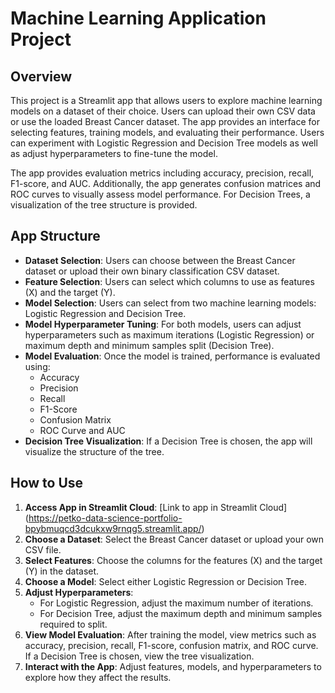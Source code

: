 # Machine Learning Application Project

## Overview
This project is a Streamlit app that allows users to explore machine learning models on a dataset of their choice. Users can upload their own CSV data or use the loaded Breast Cancer dataset. The app provides an interface for selecting features, training models, and evaluating their performance. Users can experiment with Logistic Regression and Decision Tree models as well as adjust hyperparameters to fine-tune the model.

The app provides evaluation metrics including accuracy, precision, recall, F1-score, and AUC. Additionally, the app generates confusion matrices and ROC curves to visually assess model performance. For Decision Trees, a visualization of the tree structure is provided.

## App Structure
- **Dataset Selection**: Users can choose between the Breast Cancer dataset or upload their own binary classification CSV dataset.
- **Feature Selection**: Users can select which columns to use as features (X) and the target (Y).
- **Model Selection**: Users can select from two machine learning models: Logistic Regression and Decision Tree.
- **Model Hyperparameter Tuning**: For both models, users can adjust hyperparameters such as maximum iterations (Logistic Regression) or maximum depth and minimum samples split (Decision Tree).
- **Model Evaluation**: Once the model is trained, performance is evaluated using:
  - Accuracy
  - Precision
  - Recall
  - F1-Score
  - Confusion Matrix
  - ROC Curve and AUC
- **Decision Tree Visualization**: If a Decision Tree is chosen, the app will visualize the structure of the tree.

## How to Use
1. **Access App in Streamlit Cloud**: [Link to app in Streamlit Cloud] (https://petko-data-science-portfolio-bpybmuqcd3dcukxw9rnqg5.streamlit.app/)
1. **Choose a Dataset**: Select the Breast Cancer dataset or upload your own CSV file.
2. **Select Features**: Choose the columns for the features (X) and the target (Y) in the dataset.
3. **Choose a Model**: Select either Logistic Regression or Decision Tree.
4. **Adjust Hyperparameters**:
   - For Logistic Regression, adjust the maximum number of iterations.
   - For Decision Tree, adjust the maximum depth and minimum samples required to split.
5. **View Model Evaluation**: After training the model, view metrics such as accuracy, precision, recall, F1-score, confusion matrix, and ROC curve. If a Decision Tree is chosen, view the tree visualization.
6. **Interact with the App**: Adjust features, models, and hyperparameters to explore how they affect the results.

